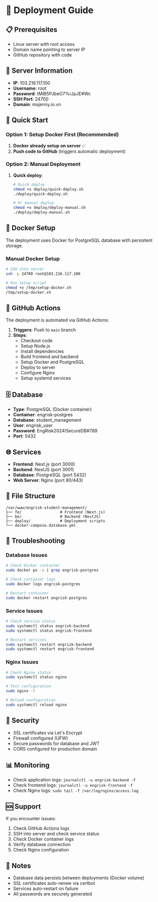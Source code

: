 # 🚀 Deployment Guide

## 📋 Prerequisites

- Linux server with root access
- Domain name pointing to server IP
- GitHub repository with code

## 🔧 Server Information

- **IP**: 103.216.117.100
- **Username**: root
- **Password**: tMlB5PJbeO7%rJpJE#Wc
- **SSH Port**: 24700
- **Domain**: msjenny.io.vn

## 🚀 Quick Start

### Option 1: Setup Docker First (Recommended)

1. **Docker already setup on server** ✅
2. **Push code to GitHub** (triggers automatic deployment)

### Option 2: Manual Deployment

1. **Quick deploy**:

   ```bash
   # Quick deploy
   chmod +x deploy/quick-deploy.sh
   ./deploy/quick-deploy.sh

   # Or manual deploy
   chmod +x deploy/deploy-manual.sh
   ./deploy/deploy-manual.sh
   ```

## 🐳 Docker Setup

The deployment uses Docker for PostgreSQL database with persistent storage.

### Manual Docker Setup

```bash
# SSH into server
ssh -p 24700 root@103.216.117.100

# Run setup script
chmod +x /tmp/setup-docker.sh
/tmp/setup-docker.sh
```

## 🔄 GitHub Actions

The deployment is automated via GitHub Actions:

1. **Triggers**: Push to `main` branch
2. **Steps**:
   - Checkout code
   - Setup Node.js
   - Install dependencies
   - Build frontend and backend
   - Setup Docker and PostgreSQL
   - Deploy to server
   - Configure Nginx
   - Setup systemd services

## 🗄️ Database

- **Type**: PostgreSQL (Docker container)
- **Container**: engrisk-postgres
- **Database**: student_management
- **User**: engrisk_user
- **Password**: EngRisk2024!SecureDB#789
- **Port**: 5432

## 🌐 Services

- **Frontend**: Next.js (port 3000)
- **Backend**: NestJS (port 3001)
- **Database**: PostgreSQL (port 5432)
- **Web Server**: Nginx (port 80/443)

## 📁 File Structure

```
/var/www/engrisk-student-management/
├── fe/                 # Frontend (Next.js)
├── be/                 # Backend (NestJS)
├── deploy/             # Deployment scripts
└── docker-compose.database.yml
```

## 🔧 Troubleshooting

### Database Issues

```bash
# Check Docker container
sudo docker ps -a | grep engrisk-postgres

# Check container logs
sudo docker logs engrisk-postgres

# Restart container
sudo docker restart engrisk-postgres
```

### Service Issues

```bash
# Check service status
sudo systemctl status engrisk-backend
sudo systemctl status engrisk-frontend

# Restart services
sudo systemctl restart engrisk-backend
sudo systemctl restart engrisk-frontend
```

### Nginx Issues

```bash
# Check Nginx status
sudo systemctl status nginx

# Test configuration
sudo nginx -t

# Reload configuration
sudo systemctl reload nginx
```

## 🔐 Security

- SSL certificates via Let's Encrypt
- Firewall configured (UFW)
- Secure passwords for database and JWT
- CORS configured for production domain

## 📊 Monitoring

- Check application logs: `journalctl -u engrisk-backend -f`
- Check frontend logs: `journalctl -u engrisk-frontend -f`
- Check Nginx logs: `sudo tail -f /var/log/nginx/access.log`

## 🆘 Support

If you encounter issues:

1. Check GitHub Actions logs
2. SSH into server and check service status
3. Check Docker container logs
4. Verify database connection
5. Check Nginx configuration

## 📝 Notes

- Database data persists between deployments (Docker volume)
- SSL certificates auto-renew via certbot
- Services auto-restart on failure
- All passwords are securely generated
